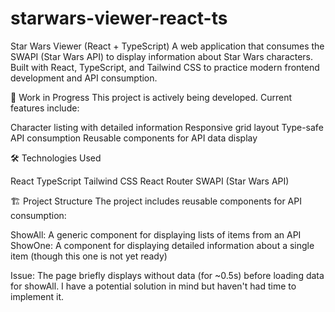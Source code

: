 # starwars-viewer-react-ts
Star Wars Viewer (React + TypeScript)
A web application that consumes the SWAPI (Star Wars API) to display information about Star Wars characters. Built with React, TypeScript, and Tailwind CSS to practice modern frontend development and API consumption.

🚧 Work in Progress
This project is actively being developed. Current features include:

Character listing with detailed information
Responsive grid layout
Type-safe API consumption
Reusable components for API data display

🛠 Technologies Used

React
TypeScript
Tailwind CSS
React Router
SWAPI (Star Wars API)

🏗 Project Structure
The project includes reusable components for API consumption:

ShowAll: A generic component for displaying lists of items from an API
ShowOne: A component for displaying detailed information about a single item (though this one is not yet ready)

Issue: The page briefly displays without data (for ~0.5s) before loading data for showAll. I have a potential solution in mind but haven't had time to implement it.